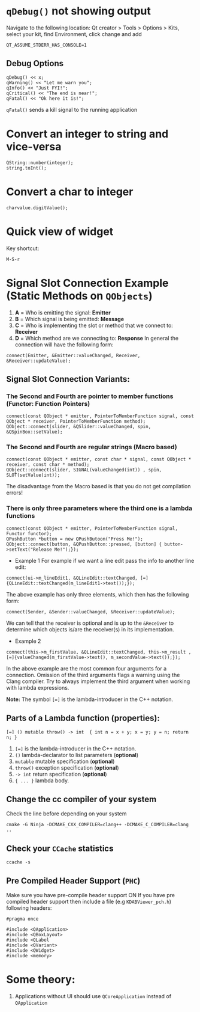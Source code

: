 # `qDebug()` not showing output
Navigate to the following location:
Qt creator > Tools > Options > Kits, select your kit, find Environment, click change and add
```console
QT_ASSUME_STDERR_HAS_CONSOLE=1
```
## Debug Options
```console
qDebug() << x;
qWarning() << "Let me warn you";
qInfo() << "Just FYI!";
qCritical() << "The end is near!";
qFatal() << "Ok here it is!";
```
`qFatal()` sends a kill signal to the running application

# Convert an integer to string and vice-versa
```console
QString::number(integer);  
string.toInt();
```

# Convert a char to integer
```console
charvalue.digitValue();
```

# Quick view of widget
Key shortcut:
```console
M-S-r
```

# Signal Slot Connection Example (Static Methods on `QObjects`)
1. __A__ = Who is emitting the signal: **Emitter**
2. __B__ = Which signal is being emitted: **Message**
3. __C__ = Who is implementing the slot or method that we connect to: **Receiver**
4. __D__ = Which method are we connecting to: **Response**
In general the connection will have the following form:

```console
connect(Emitter, &Emitter::valueChanged, Receiver, &Receiver::updateValue);
```

## Signal Slot Connection Variants:
### The Second and Fourth are pointer to member functions (Functor: Function Pointers)
```console
connect(const QObject * emitter, PointerToMemberFunction signal, const QObject * receiver, PointerToMemberFunction method);
QObject::connect(slider, &QSlider::valueChanged, spin, &QSpinBox::setValue);
```
### The Second and Fourth are regular strings (Macro based)
```console
connect(const QObject * emitter, const char * signal, const QObject * receiver, const char * method);
QObject::connect(slider, SIGNAL(valueChanged(int)) , spin, SLOT(setValue(int));
```
The disadvantage from the Macro based is that you do not get compilation errors!
### There is only three parameters where the third one is a lambda functions
```console
connect(const QObject * emitter, PointerToMemberFunction signal, Functor functor);
QPushButton *button = new QPushButoon("Press Me!");
QObject::connect(button, &QPushButton::pressed, [button] { button->setText("Release Me!");});
```

- Example 1
For example if we want a line edit pass the info to another line edit:
```console
connect(ui->m_lineEdit1, &QLineEdit::textChanged, [=]{QLineEdit::textChanged(m_lineEdit1->text());});
```
The above example has only three elements, which then has the following form:
```connect
connect(Sender, &Sender::valueChanged, &Receiver::updateValue);
```
We can tell that the receiver is optional and is up to the `&Receiver` to determine
which objects is/are the receiver(s) in its implementation.

- Example 2
```console
connect(this->m_firstValue, &QLineEdit::textChanged, this->m_result ,[=]{valueChanged(m_firstValue->text(), m_secondValue->text());});
```
In the above example are the most common four arguments for a connection. Omission of the third arguments flags a warning using
the Clang compiler. Try to always implement the third argument when working with lambda expressions.

**Note:** The symbol `[=]` is the lambda-introducer in the C++ notation.

## Parts of a Lambda function (properties):

`[=] () mutable throw() -> int 
{
  int n = x + y;
  x = y; y = n;
  return n;
}`

1. `[=]` is the lambda-introducer in the C++ notation.
2. `()` lambda-declarator to list parameters (__optional__)
3. `mutable` mutable specification (__optional__)
4. `throw()` exception specification (__optional__)
5. `-> int` return specification (__optional__)
6. `{ ... }` lambda body.


## Change the cc compiler of your system
Check the line before depending on your system
```console
cmake -G Ninja -DCMAKE_CXX_COMPILER=clang++ -DCMAKE_C_COMPILER=clang ..
```

## Check your `CCache` statistics
```console
ccache -s
```

## Pre Compiled Header Support (`PHC`)
Make sure you have pre-compile header support ON
If you have pre compiled header support then include a file (e.g `KDABViewer_pch.h`) following headers:
```console
#pragma once

#include <QApplication>
#include <QBoxLayout>
#include <QLabel
#include <QVariant>
#include <QWidget>
#include <memory>
```

# Some theory: 
1. Applications without UI should use `QCoreApplication` instead of `QApplication`
